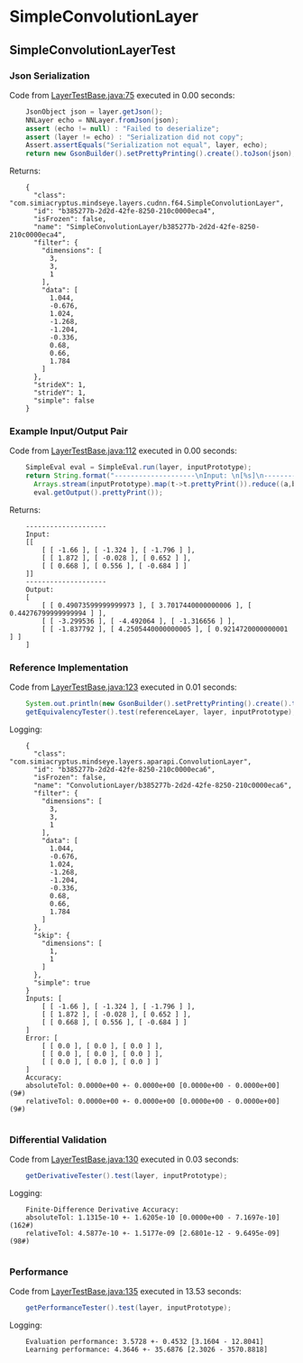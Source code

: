 # SimpleConvolutionLayer
## SimpleConvolutionLayerTest
### Json Serialization
Code from [LayerTestBase.java:75](../../../../../../../../../MindsEye/src/test/java/com/simiacryptus/mindseye/layers/LayerTestBase.java#L75) executed in 0.00 seconds: 
```java
    JsonObject json = layer.getJson();
    NNLayer echo = NNLayer.fromJson(json);
    assert (echo != null) : "Failed to deserialize";
    assert (layer != echo) : "Serialization did not copy";
    Assert.assertEquals("Serialization not equal", layer, echo);
    return new GsonBuilder().setPrettyPrinting().create().toJson(json);
```

Returns: 

```
    {
      "class": "com.simiacryptus.mindseye.layers.cudnn.f64.SimpleConvolutionLayer",
      "id": "b385277b-2d2d-42fe-8250-210c0000eca4",
      "isFrozen": false,
      "name": "SimpleConvolutionLayer/b385277b-2d2d-42fe-8250-210c0000eca4",
      "filter": {
        "dimensions": [
          3,
          3,
          1
        ],
        "data": [
          1.044,
          -0.676,
          1.024,
          -1.268,
          -1.204,
          -0.336,
          0.68,
          0.66,
          1.784
        ]
      },
      "strideX": 1,
      "strideY": 1,
      "simple": false
    }
```



### Example Input/Output Pair
Code from [LayerTestBase.java:112](../../../../../../../../../MindsEye/src/test/java/com/simiacryptus/mindseye/layers/LayerTestBase.java#L112) executed in 0.00 seconds: 
```java
    SimpleEval eval = SimpleEval.run(layer, inputPrototype);
    return String.format("--------------------\nInput: \n[%s]\n--------------------\nOutput: \n%s",
      Arrays.stream(inputPrototype).map(t->t.prettyPrint()).reduce((a,b)->a+",\n"+b).get(),
      eval.getOutput().prettyPrint());
```

Returns: 

```
    --------------------
    Input: 
    [[
    	[ [ -1.66 ], [ -1.324 ], [ -1.796 ] ],
    	[ [ 1.872 ], [ -0.028 ], [ 0.652 ] ],
    	[ [ 0.668 ], [ 0.556 ], [ -0.684 ] ]
    ]]
    --------------------
    Output: 
    [
    	[ [ 0.49073599999999973 ], [ 3.7017440000000006 ], [ 0.44276799999999994 ] ],
    	[ [ -3.299536 ], [ -4.492064 ], [ -1.316656 ] ],
    	[ [ -1.837792 ], [ 4.2505440000000005 ], [ 0.9214720000000001 ] ]
    ]
```



### Reference Implementation
Code from [LayerTestBase.java:123](../../../../../../../../../MindsEye/src/test/java/com/simiacryptus/mindseye/layers/LayerTestBase.java#L123) executed in 0.01 seconds: 
```java
    System.out.println(new GsonBuilder().setPrettyPrinting().create().toJson(referenceLayer.getJson()));
    getEquivalencyTester().test(referenceLayer, layer, inputPrototype);
```
Logging: 
```
    {
      "class": "com.simiacryptus.mindseye.layers.aparapi.ConvolutionLayer",
      "id": "b385277b-2d2d-42fe-8250-210c0000eca6",
      "isFrozen": false,
      "name": "ConvolutionLayer/b385277b-2d2d-42fe-8250-210c0000eca6",
      "filter": {
        "dimensions": [
          3,
          3,
          1
        ],
        "data": [
          1.044,
          -0.676,
          1.024,
          -1.268,
          -1.204,
          -0.336,
          0.68,
          0.66,
          1.784
        ]
      },
      "skip": {
        "dimensions": [
          1,
          1
        ]
      },
      "simple": true
    }
    Inputs: [
    	[ [ -1.66 ], [ -1.324 ], [ -1.796 ] ],
    	[ [ 1.872 ], [ -0.028 ], [ 0.652 ] ],
    	[ [ 0.668 ], [ 0.556 ], [ -0.684 ] ]
    ]
    Error: [
    	[ [ 0.0 ], [ 0.0 ], [ 0.0 ] ],
    	[ [ 0.0 ], [ 0.0 ], [ 0.0 ] ],
    	[ [ 0.0 ], [ 0.0 ], [ 0.0 ] ]
    ]
    Accuracy:
    absoluteTol: 0.0000e+00 +- 0.0000e+00 [0.0000e+00 - 0.0000e+00] (9#)
    relativeTol: 0.0000e+00 +- 0.0000e+00 [0.0000e+00 - 0.0000e+00] (9#)
    
```

### Differential Validation
Code from [LayerTestBase.java:130](../../../../../../../../../MindsEye/src/test/java/com/simiacryptus/mindseye/layers/LayerTestBase.java#L130) executed in 0.03 seconds: 
```java
    getDerivativeTester().test(layer, inputPrototype);
```
Logging: 
```
    Finite-Difference Derivative Accuracy:
    absoluteTol: 1.1315e-10 +- 1.6205e-10 [0.0000e+00 - 7.1697e-10] (162#)
    relativeTol: 4.5877e-10 +- 1.5177e-09 [2.6801e-12 - 9.6495e-09] (98#)
    
```

### Performance
Code from [LayerTestBase.java:135](../../../../../../../../../MindsEye/src/test/java/com/simiacryptus/mindseye/layers/LayerTestBase.java#L135) executed in 13.53 seconds: 
```java
    getPerformanceTester().test(layer, inputPrototype);
```
Logging: 
```
    Evaluation performance: 3.5728 +- 0.4532 [3.1604 - 12.8041]
    Learning performance: 4.3646 +- 35.6876 [2.3026 - 3570.8818]
    
```

